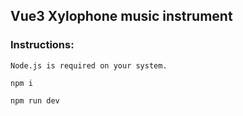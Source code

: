 ## Vue3 Xylophone music instrument

### Instructions:

```
Node.js is required on your system. 
```

```
npm i
```

```
npm run dev
```
